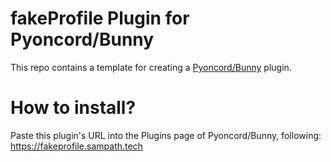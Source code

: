 # fakeProfile Plugin for Pyoncord/Bunny
This repo contains a template for creating a [Pyoncord/Bunny](https://github.com/pyoncord/Bunny) plugin.

# How to install?
Paste this plugin's URL into the Plugins page of Pyoncord/Bunny, following:
https://fakeprofile.sampath.tech
